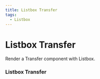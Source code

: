 ```yaml
---
title: Listbox Transfer
tags:
  - Listbox
---
```


# Listbox Transfer

<Description>

Render a Transfer component with Listbox.

</Description>

<Tags />

<ComponentPreview type="example"  name="ListboxTransfer" />

<ExampleSection>

### Listbox Transfer

</ExampleSection>
